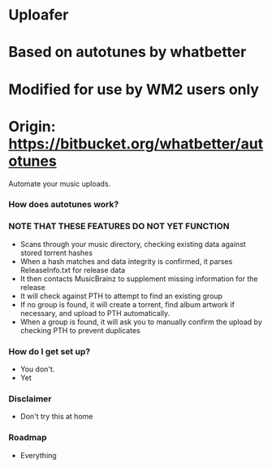 # Uploafer #
# Based on autotunes by whatbetter #
# Modified for use by WM2 users only #
# Origin: https://bitbucket.org/whatbetter/autotunes #

Automate your music uploads.

### How does autotunes work? ###
### NOTE THAT THESE FEATURES DO NOT YET FUNCTION ###

* Scans through your music directory, checking existing data against stored torrent hashes
* When a hash matches and data integrity is confirmed, it parses ReleaseInfo.txt for release data
* It then contacts MusicBrainz to supplement missing information for the release
* It will check against PTH to attempt to find an existing group
* If no group is found, it will create a torrent, find album artwork if necessary, and upload to PTH automatically.
* When a group is found, it will ask you to manually confirm the upload by checking PTH to prevent duplicates

### How do I get set up? ###

* You don't.
* Yet

### Disclaimer ###

* Don't try this at home

### Roadmap ###

* Everything